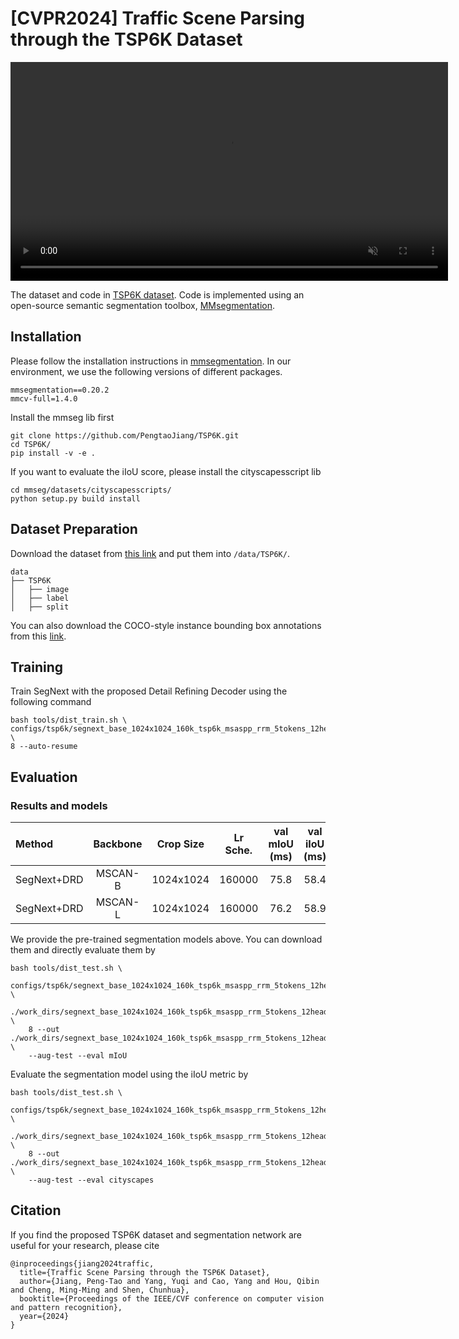 # [CVPR2024] Traffic Scene Parsing through the TSP6K Dataset

<!-- <div align="center">
<img src=https://github.com/PengtaoJiang/TSP6K/blob/main/tsp6k_logo.png width=400 height=120/>
</div> -->
<div align="center"><video src="https://github.com/PengtaoJiang/TSP6K/assets/23328456/217770e6-5d0b-4a3d-a709-ebe752857c85" width="700" muted="false"></video></div>

The dataset and code in [TSP6K dataset](https://arxiv.org/pdf/2303.02835.pdf). 
Code is implemented using an open-source semantic segmentation toolbox, [MMsegmentation](https://github.com/open-mmlab/mmsegmentation).

## Installation 
Please follow the installation instructions in [mmsegmentation](https://github.com/open-mmlab/mmsegmentation/blob/main/docs/en/get_started.md#installation). 
In our environment, we use the following versions of different packages.
```
mmsegmentation==0.20.2
mmcv-full=1.4.0
```


Install the mmseg lib first 
```
git clone https://github.com/PengtaoJiang/TSP6K.git
cd TSP6K/
pip install -v -e .
```
If you want to evaluate the iIoU score, please install the cityscapesscript lib
```
cd mmseg/datasets/cityscapesscripts/
python setup.py build install
```

## Dataset Preparation
Download the dataset from [this link](https://drive.google.com/file/d/1yDCL8vLOYcRuInCPUij3_pmq9yPk7KQj/view?usp=sharing) and put them into ```/data/TSP6K/```.
```
data
├── TSP6K
│   ├── image
│   ├── label
│   ├── split
```
You can also download the COCO-style instance bounding box annotations from this [link](https://drive.google.com/file/d/1bhTQPZ_HS9DttmiMzeCWyjWhAD5Fg9q8/view?usp=drive_link).

## Training 
Train SegNext with the proposed Detail Refining Decoder using 
the following command
```
bash tools/dist_train.sh \
configs/tsp6k/segnext_base_1024x1024_160k_tsp6k_msaspp_rrm_5tokens_12heads.py \
8 --auto-resume  
```

## Evaluation

### Results and models

| Method | Backbone | Crop Size |Lr Sche. |  val mIoU (ms) | val iIoU (ms) | config | model |
| :----- |:-----:   |:-----:    |:---:    |:---:  |:---: |:---:   |:---:  |
| SegNext+DRD | MSCAN-B  | 1024x1024  | 160000  | 75.8 | 58.4 | [config](https://github.com/PengtaoJiang/TSP6K/blob/main/configs/tsp6k/segnext_base_1024x1024_160k_tsp6k_msaspp_rrm_5tokens_12heads.py)  | [model](https://www.jianguoyun.com/p/DfREB7IQ2tnWChjhn6MFIAA) |
| SegNext+DRD | MSCAN-L  | 1024x1024  | 160000  | 76.2 | 58.9 | [config](https://github.com/PengtaoJiang/TSP6K/blob/main/configs/tsp6k/segnext_large_1024x1024_160k_tsp6k_msaspp_rrm.py)  | [model](https://www.jianguoyun.com/p/Dca5qT8Q2tnWChjtn6MFIAA) | 

We provide the pre-trained segmentation models above. You can download them and directly evaluate them by
```
bash tools/dist_test.sh \
    configs/tsp6k/segnext_base_1024x1024_160k_tsp6k_msaspp_rrm_5tokens_12heads.py \
    ./work_dirs/segnext_base_1024x1024_160k_tsp6k_msaspp_rrm_5tokens_12heads/latest.pth \
    8 --out ./work_dirs/segnext_base_1024x1024_160k_tsp6k_msaspp_rrm_5tokens_12heads/results.pkl \
    --aug-test --eval mIoU  
```
Evaluate the segmentation model using the iIoU metric by 
```
bash tools/dist_test.sh \
    configs/tsp6k/segnext_base_1024x1024_160k_tsp6k_msaspp_rrm_5tokens_12heads.py \
    ./work_dirs/segnext_base_1024x1024_160k_tsp6k_msaspp_rrm_5tokens_12heads/latest.pth \
    8 --out ./work_dirs/segnext_base_1024x1024_160k_tsp6k_msaspp_rrm_5tokens_12heads/results.pkl \
    --aug-test --eval cityscapes  
```

## Citation
If you find the proposed TSP6K dataset and segmentation network are useful for your research, please cite
```
@inproceedings{jiang2024traffic,
  title={Traffic Scene Parsing through the TSP6K Dataset},
  author={Jiang, Peng-Tao and Yang, Yuqi and Cao, Yang and Hou, Qibin and Cheng, Ming-Ming and Shen, Chunhua},
  booktitle={Proceedings of the IEEE/CVF conference on computer vision and pattern recognition},
  year={2024}
}
```
